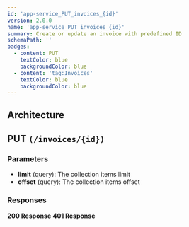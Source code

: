 ```yaml
---
id: 'app-service_PUT_invoices_{id}'
version: 2.0.0
name: 'app-service_PUT_invoices_{id}'
summary: Create or update an invoice with predefined ID
schemaPath: ''
badges:
  - content: PUT
    textColor: blue
    backgroundColor: blue
  - content: 'tag:Invoices'
    textColor: blue
    backgroundColor: blue
---
```

## Architecture
<NodeGraph />



## PUT `(/invoices/{id})`

### Parameters
- **limit** (query): The collection items limit
- **offset** (query): The collection items offset




### Responses
**200 Response**
<SchemaViewer file="response-200.json" maxHeight="500" id="response-200" />
      **401 Response**
<SchemaViewer file="response-401.json" maxHeight="500" id="response-401" />
